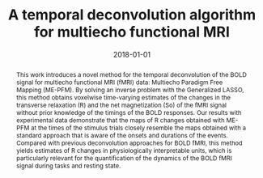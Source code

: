 ---
title: "A temporal deconvolution algorithm for multiecho functional MRI"
date: 2018-01-01
authors_string: C. Gaudes, Peter Bandettini, J. Gonzalez-Castillo
authors:
   - C. Gaudes
   - Peter Bandettini
   - J. Gonzalez-Castillo
author_ids:
   - peter_bandettini
   - javier_gonzalez-castillo
journal: ''
volume: 
issue: 
pages: 
book_title: ''
publisher: ''
abstract: "<p>This work introduces a novel method for the temporal deconvolution of the BOLD signal for multiecho functional MRI (fMRI) data: Multiecho Paradigm Free Mapping (ME-PFM). By solving an inverse problem with the Generalized LASSO, this method obtains voxelwise time-varying estimates of the changes in the transverse relaxation (R) and the net magnetization (So) of the fMRI signal without prior knowledge of the timings of the BOLD responses. Our results with experimental data demonstrate that the maps of R changes obtained with ME-PFM at the times of the stimulus trials closely resemble the maps obtained with a standard approach that is aware of the onsets and durations of the events. Compared with previous deconvolution approaches for BOLD fMRI, this method yields estimates of R changes in physiologically interpretable units, which is particularly relevant for the quantification of the dynamics of the BOLD fMRI signal during tasks and resting state.</p>"
project_id: multi_echo
paper_url: 
doi: 10.1109/ISBI.2018.8363649
data_loc: ''
code_loc: ''
file: '/assets/publications//assets/publications/'
file_name: '/assets/publications/'
type: journal_article
pub_str: ' (2018)  '
layout: publication 
---